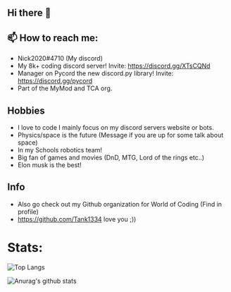 ## Hi there 👋

## 📫 How to reach me: 
  * Nick2020#4710 (My discord)
  * My 8k+ coding discord server! Invite: https://discord.gg/XTsCQNd 
  * Manager on Pycord the new discord.py library! Invite: https://discord.gg/pycord
  * Part of the MyMod and TCA org.
 
## Hobbies 
* I love to code I mainly focus on my discord servers website or bots.
* Physics/space is the future (Message if you are up for some talk about space)
* In my Schools robotics team!
* Big fan of games and movies (DnD, MTG, Lord of the rings etc..)
* Elon musk is the best!

## Info

* Also go check out my Github organization for World of Coding (Find in profile)
* https://github.com/Tank1334 love you ;))

# Stats:
![Top Langs](https://github-readme-stats.vercel.app/api/top-langs/?username=Nick67644)

![Anurag's github stats](https://github-readme-stats.vercel.app/api?username=Nick67644)
